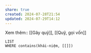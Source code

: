 ```yaml
---
share: true
created: 2024-07-28T21:54
updated: 2024-07-29T14:12
---
```

Xem thêm:: [[Gây quỹ]], [[Quỹ, gọi vốn]]
```dataview
LIST
WHERE contains(khái-niệm, [[]])
```
